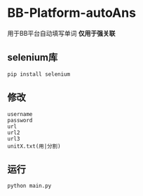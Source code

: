 # BB-Platform-autoAns
用于BB平台自动填写单词
**仅用于强关联**
## selenium库
`pip install selenium`
## 修改
    username
    password
    url
    url2
    url3
    unitX.txt(用|分割)
## 运行
`python main.py`
